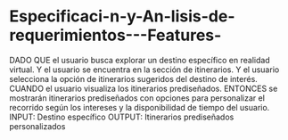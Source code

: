 # Especificaci-n-y-An-lisis-de-requerimientos---Features-
DADO QUE el usuario busca explorar un destino específico en realidad virtual.
Y el usuario se encuentra en la sección de itinerarios.
Y el usuario selecciona la opción de itinerarios sugeridos del destino de interés.
CUANDO el usuario visualiza los itinerarios prediseñados.
ENTONCES se mostrarán itinerarios prediseñados con opciones para personalizar el recorrido según los intereses y la disponibilidad de tiempo del usuario.
INPUT:
Destino específico
OUTPUT:
Itinerarios prediseñados personalizados
